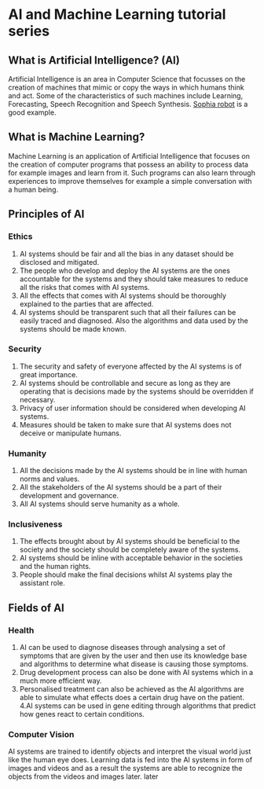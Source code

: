 # AI and Machine Learning tutorial series
## What is Artificial Intelligence? (AI)
Artificial Intelligence is an area in Computer Science that focusses on the creation of machines that mimic or copy the ways in which humans think and act. Some of the characteristics of such machines include Learning, Forecasting, Speech Recognition and Speech Synthesis. [Sophia robot](https://www.hansonrobotics.com/sophia/) is a good example. 
## What is Machine Learning?
Machine Learning is an application of Artificial Intelligence that focuses on the creation of computer programs that possess an ability to process data for example images and learn from it. Such programs can also learn through experiences to improve themselves for example a simple conversation with a human being.
## Principles of AI
### Ethics
1. AI systems should be fair and all the bias in any dataset should be disclosed and mitigated.
2. The people who develop and deploy the AI systems are the ones accountable for the systems and they should take measures to reduce all the risks that comes with AI systems.
3. All the effects that comes with AI systems should be thoroughly explained to the parties that are affected.
4. AI systems should be transparent such that all their failures can be easily traced and diagnosed. Also the algorithms and data used by the systems should be made known.
### Security
1. The security and safety of everyone affected by the AI systems is of great importance.
2. AI systems should be controllable and secure as long as they are operating that is decisions made by the systems should be overridden if necessary.
3. Privacy of user information should be considered when developing AI systems.
4. Measures should be taken to make sure that AI systems does not deceive or manipulate humans.
### Humanity
1. All the decisions made by the AI systems should be in line with human norms and values.
2. All the stakeholders of the AI systems should be a part of their development and governance.
3. All AI systems should serve humanity as a whole.
###  Inclusiveness
1. The effects brought about by AI systems should be beneficial to the society and the society should be completely aware of the systems.
2. AI systems should be inline with acceptable behavior in the societies and the human rights.
3. People should make the final decisions whilst AI systems play the assistant role.
## Fields of AI
### Health
1. AI can be used to diagnose diseases through analysing a set of symptoms that are given by the user and then use its knowledge base and algorithms to determine what disease is causing those symptoms.
2. Drug development process can also be done with AI systems which in a much more efficient way.
3. Personalised treatment can also be achieved as the AI algorithms are able to simulate what effects does a certain drug have on the patient.
4.AI systems can be used in gene editing through algorithms that predict how genes react to certain conditions.
### Computer Vision
AI systems are trained to identify objects and interpret the visual world just like the human eye does. Learning data is fed into the AI systems in form of images and videos and as a result the systems are able to recognize the objects from the videos and images later. later
